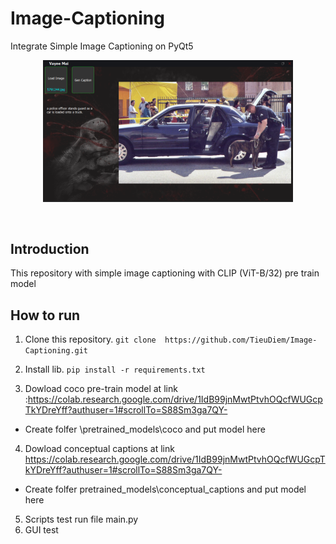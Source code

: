 # Image-Captioning
Integrate Simple Image Captioning on PyQt5


<div align="center">
<p>
<img src="Result/capture_screen.png" width="400"/> 
</p>
<br>  
</div>

</div>

## Introduction 
This repository with simple image captioning with CLIP (ViT-B/32) pre train model

## How to run

1. Clone this repository.
` git clone  https://github.com/TieuDiem/Image-Captioning.git `
2. Install lib.
`pip install -r requirements.txt`

3. Dowload coco pre-train model at link :https://colab.research.google.com/drive/1IdB99jnMwtPtvhOQcfWUGcpTkYDreYff?authuser=1#scrollTo=S88Sm3ga7QY-
- Create folfer \pretrained_models\coco and put model here
4. Dowload conceptual captions at link https://colab.research.google.com/drive/1IdB99jnMwtPtvhOQcfWUGcpTkYDreYff?authuser=1#scrollTo=S88Sm3ga7QY-
- Create folfer pretrained_models\conceptual_captions and put model here
5. Scripts test
run file main.py
6. GUI test



